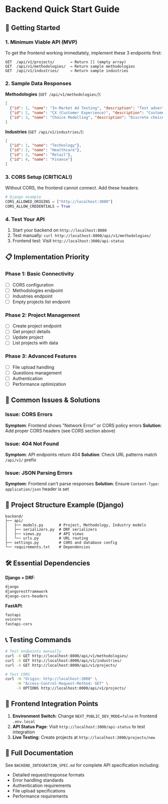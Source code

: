 # Backend Quick Start Guide

## 🚀 Getting Started

### 1. Minimum Viable API (MVP)
To get the frontend working immediately, implement these 3 endpoints first:

```
GET  /api/v1/projects/       → Return [] (empty array)
GET  /api/v1/methodologies/  → Return sample methodologies
GET  /api/v1/industries/     → Return sample industries
```

### 2. Sample Data Responses

**Methodologies** (`GET /api/v1/methodologies/`):
```json
[
  {"id": 1, "name": "In-Market Ad Testing", "description": "Test advertisement effectiveness", "sections_count": 5},
  {"id": 2, "name": "CX (Customer Experience)", "description": "Customer experience measurement", "sections_count": 5},
  {"id": 3, "name": "Choice Modelling", "description": "Discrete choice experiments", "sections_count": 4}
]
```

**Industries** (`GET /api/v1/industries/`):
```json
[
  {"id": 1, "name": "Technology"},
  {"id": 2, "name": "Healthcare"},
  {"id": 3, "name": "Retail"},
  {"id": 4, "name": "Finance"}
]
```

### 3. CORS Setup (CRITICAL!)
Without CORS, the frontend cannot connect. Add these headers:

```python
# Django example
CORS_ALLOWED_ORIGINS = ["http://localhost:3000"]
CORS_ALLOW_CREDENTIALS = True
```

### 4. Test Your API
1. Start your backend on `http://localhost:8000`
2. Test manually: `curl http://localhost:8000/api/v1/methodologies/`
3. Frontend test: Visit `http://localhost:3000/api-status`

## 📋 Implementation Priority

### Phase 1: Basic Connectivity
- [ ] CORS configuration
- [ ] Methodologies endpoint
- [ ] Industries endpoint  
- [ ] Empty projects list endpoint

### Phase 2: Project Management
- [ ] Create project endpoint
- [ ] Get project details
- [ ] Update project
- [ ] List projects with data

### Phase 3: Advanced Features
- [ ] File upload handling
- [ ] Questions management
- [ ] Authentication
- [ ] Performance optimization

## 🔧 Common Issues & Solutions

### Issue: CORS Errors
**Symptom**: Frontend shows "Network Error" or CORS policy errors
**Solution**: Add proper CORS headers (see CORS section above)

### Issue: 404 Not Found
**Symptom**: API endpoints return 404
**Solution**: Check URL patterns match `/api/v1/` prefix

### Issue: JSON Parsing Errors
**Symptom**: Frontend can't parse responses
**Solution**: Ensure `Content-Type: application/json` header is set

## 📁 Project Structure Example (Django)

```
backend/
├── api/
│   ├── models.py       # Project, Methodology, Industry models
│   ├── serializers.py  # DRF serializers
│   ├── views.py        # API views
│   └── urls.py         # URL routing
├── settings.py         # CORS and database config
└── requirements.txt    # Dependencies
```

## 🛠 Essential Dependencies

**Django + DRF**:
```txt
django
djangorestframework
django-cors-headers
```

**FastAPI**:
```txt
fastapi
uvicorn
fastapi-cors
```

## 📞 Testing Commands

```bash
# Test endpoints manually
curl -X GET http://localhost:8000/api/v1/methodologies/
curl -X GET http://localhost:8000/api/v1/industries/
curl -X GET http://localhost:8000/api/v1/projects/

# Test CORS
curl -H "Origin: http://localhost:3000" \
     -H "Access-Control-Request-Method: GET" \
     -X OPTIONS http://localhost:8000/api/v1/projects/
```

## 🔗 Frontend Integration Points

1. **Environment Switch**: Change `NEXT_PUBLIC_DEV_MODE=false` in frontend `.env.local`
2. **API Status Page**: Visit `http://localhost:3000/api-status` to test integration
3. **Live Testing**: Create projects at `http://localhost:3000/projects/new`

## 📖 Full Documentation

See `BACKEND_INTEGRATION_SPEC.md` for complete API specification including:
- Detailed request/response formats
- Error handling standards  
- Authentication requirements
- File upload specifications
- Performance requirements 
